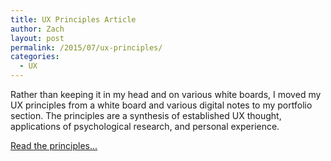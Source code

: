 ```yaml
---
title: UX Principles Article
author: Zach
layout: post
permalink: /2015/07/ux-principles/
categories:
  - UX
---
```


Rather than keeping it in my head and on various white boards, I moved my UX principles from a white board and various digital notes to my portfolio section. The principles are a synthesis of established UX thought, applications of psychological research, and personal experience.

<a href="/2015/07/ux-principles-portfolio/">Read the principles...</a>